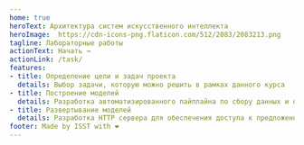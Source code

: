 ```yaml
---
home: true
heroText: Архитектура систем искусственного интеллекта
heroImage:  https://cdn-icons-png.flaticon.com/512/2083/2083213.png
tagline: Лабораторные работы
actionText: Начать →
actionLink: /task/
features:
- title: Определение цели и задач проекта
  details: Выбор задачи, которую можно решить в рамках данного курса
- title: Построение моделей
  details: Разработка автоматизированного пайплайна по сбору данных и обучению моделей
- title: Развертывание моделей
  details: Разработка HTTP сервера для обеспечения доступа к предложенным моделям
footer: Made by ISST with ❤️
---
```


